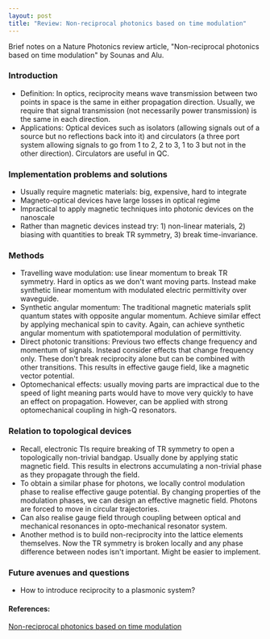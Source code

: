 ```yaml
---
layout: post
title: "Review: Non-reciprocal photonics based on time modulation"
---
```

Brief notes on a Nature Photonics review article, "Non-reciprocal photonics based on time modulation" by Sounas and Alu.

### Introduction
* Definition: In optics, reciprocity means wave transmission between two points in space is the same in either propagation direction. Usually, we require that signal transmission (not necessarily power transmission) is the same in each direction.
* Applications: Optical devices such as isolators (allowing signals out of a source but no reflections back into it) and circulators (a three port system allowing signals to go from 1 to 2, 2 to 3, 1 to 3 but not in the other direction). Circulators are useful in QC.

### Implementation problems and solutions
* Usually require magnetic materials: big, expensive, hard to integrate
* Magneto-optical devices have large losses in optical regime
* Impractical to apply magnetic techniques into photonic devices on the nanoscale
* Rather than magnetic devices instead try: 1) non-linear materials, 2) biasing with quantities to break TR symmetry, 3) break time-invariance.

### Methods
* Travelling wave modulation: use linear momentum to break TR symmetry. Hard in optics as we don't want moving parts. Instead make synthetic linear momentum with modulated electric permittivity over waveguide.
* Synthetic angular momentum: The traditional magnetic materials split quantum states with opposite angular momentum. Achieve similar effect by applying mechanical spin to cavity. Again, can achieve synthetic angular momentum with spatiotemporal modulation of permittivity.
* Direct photonic transitions: Previous two effects change frequency and momentum of signals. Instead consider effects that change frequency only. These don't break reciprocity alone but can be combined with other transitions. This results in effective gauge field, like a magnetic vector potential.
* Optomechanical effects: usually moving parts are impractical due to the speed of light meaning parts would have to move very quickly to have an effect on propagation. However, can be applied with strong optomechanical coupling in high-Q resonators.

### Relation to topological devices
* Recall, electronic TIs require breaking of TR symmetry to open a topologically non-trivial bandgap. Usually done by applying static magnetic field. This results in electrons accumulating a non-trivial phase as they propagate through the field.
* To obtain a similar phase for photons, we locally control modulation phase to realise effective gauge potential. By changing properties of the modulation phases, we can design an effective magnetic field. Photons are forced to move in circular trajectories.
* Can also realise gauge field through coupling between optical and mechanical resonances in opto-mechanical resonator system.
* Another method is to build non-reciprocity into the lattice elements themselves. Now the TR symmetry is broken locally and any phase difference between nodes isn't important. Might be easier to implement.

### Future avenues and questions
* How to introduce reciprocity to a plasmonic system?

#### References:
[Non-reciprocal photonics based on time modulation](https://doi.org/10.1038/s41566-017-0051-x)
